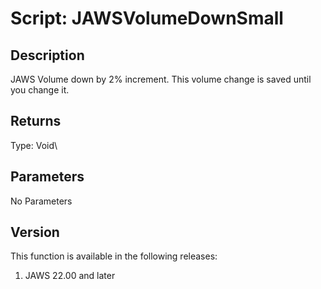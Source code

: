 # Script: JAWSVolumeDownSmall

## Description

JAWS Volume down by 2% increment. This volume change is saved until you
change it.

## Returns

Type: Void\

## Parameters

No Parameters

## Version

This function is available in the following releases:

1.  JAWS 22.00 and later
